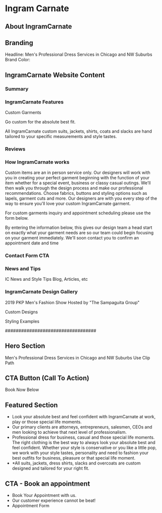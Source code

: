 # Ingram Carnate

## About IngramCarnate

## Branding
Headline: Men's Professional Dress Services in Chicago and NW Suburbs
Brand Color:

## IngramCarnate Website Content
### Summary

### IngramCarnate Features
Custom Garments

Go custom for the absolute best fit. 

All IngramCarnate custom suits, jackets, shirts, coats and slacks are hand tailored to your specific measurements and style tastes.  

### Reviews

### How IngramCarnate works
Custom items are an in person service only. Our designers will work with you in creating your perfect garment beginning with the function of your item whether for a special event, business or classy casual outings. We'll then walk you through the design process and make our professional recommendations. Choose fabrics, buttons and styling options such as lapels, garment cuts and more. Our designers are with you every step of the way to ensure you'll love your custom IngramCarnate garment.

For custom garments inquiry and appointment scheduling please use the form below. 

By entering the information below, this gives our design team a head start on exactly what your garment needs are so our team could begin focusing on your garment immediately. We'll soon contact you to confirm an appointment date and time

### Contact Form CTA

### News and Tips
IC News and Style Tips
Blog, Articles, etc

### IngramCarnate Design Gallery
2019 PKP Men's Fashion Show
Hosted by "The Sampaguita Group"

Custom Designs

Styling Examples



##################################
## Hero Section
Men's Professional Dress Services in Chicago and NW Suburbs
Use Clip Path

## CTA Button (Call To Action)
Book Now Below

## Featured Section
* Look your absolute best and feel confident with IngramCarnate at work, play or those special life moments.
* Our primary clients are attorneys, entrepreneurs, salesmen, CEOs
and men looking to achieve that next level of professionalism.
* Professional dress for business, casual and those special life moments. The right clothing is the best way to always look your absolute best and feel confident. Whether your style is conservative or you like a little pop, we work with your style tastes, personality and need to fashion your best outfits for business, pleasure or that special life moment. 
* *All suits, jackets, dress shirts, slacks and overcoats are custom designed and tailored for your right fit.

## CTA - Book an appointment
* Book Your Appointment with us.
* Our customer experience cannot be beat!
* Appointment Form